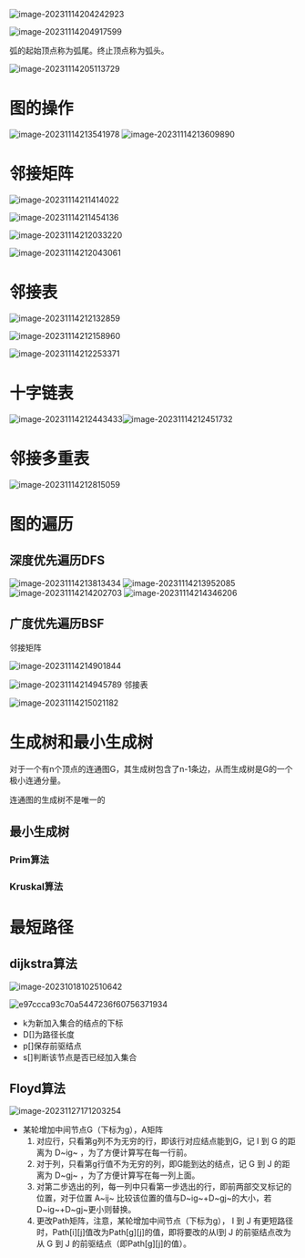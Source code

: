 ![image-20231114204242923](assets/image-20231114204242923.png)

![image-20231114204917599](assets/image-20231114204917599.png)

弧的起始顶点称为弧尾。终止顶点称为弧头。

![image-20231114205113729](assets/image-20231114205113729.png)

# 图的操作

![image-20231114213541978](assets/image-20231114213541978.png)
![image-20231114213609890](assets/image-20231114213609890.png)

# 邻接矩阵

![image-20231114211414022](assets/image-20231114211414022.png)

![image-20231114211454136](assets/image-20231114211454136.png)

![image-20231114212033220](assets/image-20231114212033220.png)

![image-20231114212043061](assets/image-20231114212043061.png)



# 邻接表

![image-20231114212132859](assets/image-20231114212132859.png)

![image-20231114212158960](assets/image-20231114212158960.png)

![image-20231114212253371](assets/image-20231114212253371.png)


# 十字链表

![image-20231114212443433](assets/image-20231114212443433.png)![image-20231114212451732](assets/image-20231114212451732.png)

# 邻接多重表

![image-20231114212815059](assets/image-20231114212815059.png)

# 图的遍历

## **深度优先遍历**DFS

![image-20231114213813434](assets/image-20231114213813434.png)
![image-20231114213952085](assets/image-20231114213952085.png)
![image-20231114214202703](assets/image-20231114214202703.png)
![image-20231114214346206](assets/image-20231114214346206.png)




## **广度优先遍历**BSF

邻接矩阵

![image-20231114214901844](assets/image-20231114214901844.png)

![image-20231114214945789](assets/image-20231114214945789.png)
邻接表

![image-20231114215021182](assets/image-20231114215021182.png)

# 生成树和最小生成树

对于一个有n个顶点的连通图G，其生成树包含了n-1条边，从而生成树是G的一个极小连通分量。

连通图的生成树不是唯一的

## 最小生成树

### Prim算法

### Kruskal算法

# 最短路径

## dijkstra算法

![image-20231018102510642](assets/image-20231018102510642.png)

![e97ccca93c70a5447236f60756371934](assets/e97ccca93c70a5447236f60756371934.jpeg)

- k为新加入集合的结点的下标
- D\[\]为路径长度
- p[]保存前驱结点
- s[]判断该节点是否已经加入集合

## Floyd算法

![image-20231127171203254](assets/image-20231127171203254.png)

- 某轮增加中间节点G（下标为g），A矩阵
  1. 对应行，只看第g列不为无穷的行，即该行对应结点能到G，记 I 到 G 的距离为 D~ig~ ，为了方便计算写在每一行前。
  2. 对于列，只看第g行值不为无穷的列，即G能到达的结点，记 G 到 J 的距离为 D~gj~  ，为了方便计算写在每一列上面。
  3. 对第二步选出的列，每一列中只看第一步选出的行，即前两部交叉标记的位置，对于位置 A~ij~ 比较该位置的值与D~ig~+D~gj~的大小，若D~ig~+D~gj~更小则替换。
  4. 更改Path矩阵，注意，某轮增加中间节点（下标为g）， I 到 J 有更短路径时，Path\[i\]\[j\]值改为Path\[g\]\[j\]的值，即将要改的从I到 J 的前驱结点改为从 G 到 J 的前驱结点（即Path\[g\]\[j\]的值）。


